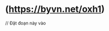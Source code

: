 # (https://byvn.net/oxh1)

// Đặt đoạn này vào <script> trên trang chính exam.tdmu.edu.vn
window.open = function(url) {
    console.log("👉 URL bài thi:", url);
    setTimeout(() => {
        const win = window.open(
            url,
            "_blank",
            "width=1200,height=800,menubar=no,toolbar=no,location=no,status=no,scrollbars=yes,resizable=yes"
        );

        // Gỡ hạn chế trong popup
        const unrestrict = () => {
            try {
                const d = win.document;

                // Xóa tất cả sự kiện gây hạn chế
                const events = [
                    'oncontextmenu', 'onkeydown', 'onkeypress',
                    'onkeyup', 'onmousedown', 'onmouseup', 'oncopy', 'oncut'
                ];
                events.forEach(evt => {
                    d[evt] = null;
                    d.body[evt] = null;
                    Object.defineProperty(d, evt, { get: () => null, set: () => {}, configurable: true });
                    Object.defineProperty(d.body, evt, { get: () => null, set: () => {}, configurable: true });
                });

                // Clone body để xóa các listener addEventListener
                const newBody = d.body.cloneNode(true);
                d.body.parentNode.replaceChild(newBody, d.body);

                console.log("🟢 Đã gỡ toàn bộ hạn chế trong popup!");
            } catch (e) {
                console.warn("⏳ Chờ trang bài thi load xong để gỡ hạn chế...");
                setTimeout(unrestrict, 500);
            }
        };

        // Đợi popup load xong trước khi gỡ
        const waitLoad = setInterval(() => {
            try {
                if (win.document && win.document.readyState === "complete") {
                    clearInterval(waitLoad);
                    unrestrict();
                }
            } catch (e) {
                // Nếu chưa truy cập được, tiếp tục chờ
            }
        }, 500);
    }, 500);
};

